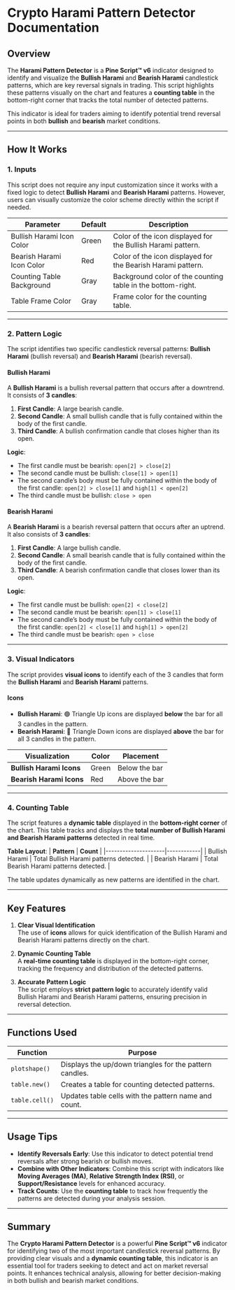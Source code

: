 # **Crypto Harami Pattern Detector Documentation**

## **Overview**
The **Harami Pattern Detector** is a **Pine Script™ v6** indicator designed to identify and visualize the **Bullish Harami** and **Bearish Harami** candlestick patterns, which are key reversal signals in trading. This script highlights these patterns visually on the chart and features a **counting table** in the bottom-right corner that tracks the total number of detected patterns.

This indicator is ideal for traders aiming to identify potential trend reversal points in both **bullish** and **bearish** market conditions.

---

## **How It Works**

### **1. Inputs**
This script does not require any input customization since it works with a fixed logic to detect **Bullish Harami** and **Bearish Harami** patterns. However, users can visually customize the color scheme directly within the script if needed.

| **Parameter**             | **Default** | **Description**                                               |
|--------------------------|-------------|-------------------------------------------------------------|
| Bullish Harami Icon Color | Green       | Color of the icon displayed for the Bullish Harami pattern.   |
| Bearish Harami Icon Color | Red         | Color of the icon displayed for the Bearish Harami pattern.   |
| Counting Table Background | Gray        | Background color of the counting table in the bottom-right.  |
| Table Frame Color         | Gray        | Frame color for the counting table.                         |

---

### **2. Pattern Logic**
The script identifies two specific candlestick reversal patterns: **Bullish Harami** (bullish reversal) and **Bearish Harami** (bearish reversal).

#### **Bullish Harami**
A **Bullish Harami** is a bullish reversal pattern that occurs after a downtrend. It consists of **3 candles**:

1. **First Candle**: A large bearish candle.  
2. **Second Candle**: A small bullish candle that is fully contained within the body of the first candle.  
3. **Third Candle**: A bullish confirmation candle that closes higher than its open.  

**Logic**:
- The first candle must be bearish: `open[2] > close[2]`
- The second candle must be bullish: `close[1] > open[1]`
- The second candle’s body must be fully contained within the body of the first candle: `open[2] > close[1]` and `high[1] < open[2]`
- The third candle must be bullish: `close > open`

#### **Bearish Harami**
A **Bearish Harami** is a bearish reversal pattern that occurs after an uptrend. It also consists of **3 candles**:

1. **First Candle**: A large bullish candle.  
2. **Second Candle**: A small bearish candle that is fully contained within the body of the first candle.  
3. **Third Candle**: A bearish confirmation candle that closes lower than its open.  

**Logic**:
- The first candle must be bullish: `open[2] < close[2]`
- The second candle must be bearish: `open[1] > close[1]`
- The second candle’s body must be fully contained within the body of the first candle: `open[2] < close[1]` and `high[1] > open[2]`
- The third candle must be bearish: `open > close`

---

### **3. Visual Indicators**
The script provides **visual icons** to identify each of the 3 candles that form the **Bullish Harami** and **Bearish Harami** patterns.

#### **Icons**
- **Bullish Harami**: 🟢 Triangle Up icons are displayed **below** the bar for all 3 candles in the pattern.  
- **Bearish Harami**: 🔴 Triangle Down icons are displayed **above** the bar for all 3 candles in the pattern.  

| **Visualization**          | **Color**    | **Placement**       |
|----------------------------|--------------|---------------------|
| **Bullish Harami Icons**    | Green        | Below the bar       |
| **Bearish Harami Icons**    | Red          | Above the bar       |

---

### **4. Counting Table**
The script features a **dynamic table** displayed in the **bottom-right corner** of the chart. This table tracks and displays the **total number of Bullish Harami and Bearish Harami patterns** detected in real time.

**Table Layout**:
| **Pattern**         | **Count**  |
|---------------------|------------|
| Bullish Harami      | Total Bullish Harami patterns detected. |
| Bearish Harami      | Total Bearish Harami patterns detected. |

The table updates dynamically as new patterns are identified in the chart.

---

## **Key Features**
1. **Clear Visual Identification**  
   The use of **icons** allows for quick identification of the Bullish Harami and Bearish Harami patterns directly on the chart.

2. **Dynamic Counting Table**  
   A **real-time counting table** is displayed in the bottom-right corner, tracking the frequency and distribution of the detected patterns.

3. **Accurate Pattern Logic**  
   The script employs **strict pattern logic** to accurately identify valid Bullish Harami and Bearish Harami patterns, ensuring precision in reversal detection.

---

## **Functions Used**
| **Function**       | **Purpose**                                                 |
|--------------------|-----------------------------------------------------------|
| `plotshape()`      | Displays the up/down triangles for the pattern candles.    |
| `table.new()`      | Creates a table for counting detected patterns.           |
| `table.cell()`     | Updates table cells with the pattern name and count.      |

---

## **Usage Tips**
- **Identify Reversals Early**: Use this indicator to detect potential trend reversals after strong bearish or bullish moves.  
- **Combine with Other Indicators**: Combine this script with indicators like **Moving Averages (MA)**, **Relative Strength Index (RSI)**, or **Support/Resistance** levels for enhanced accuracy.  
- **Track Counts**: Use the **counting table** to track how frequently the patterns are detected during your analysis session.  

---

## **Summary**
The **Crypto Harami Pattern Detector** is a powerful **Pine Script™ v6** indicator for identifying two of the most important candlestick reversal patterns. By providing clear visuals and a **dynamic counting table**, this indicator is an essential tool for traders seeking to detect and act on market reversal points. It enhances technical analysis, allowing for better decision-making in both bullish and bearish market conditions.

